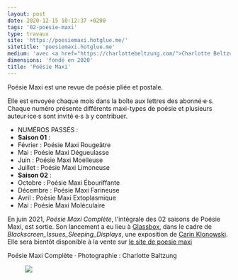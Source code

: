 ```yaml
---
layout: post
date: 2020-12-15 10:12:37 +0200
tags: '02-poesie-maxi'
type: travaux
site: 'https://poesiemaxi.hotglue.me/'
sitetitle: 'poesiemaxi.hotglue.me'
medium: 'avec <a href="https://charlottebeltzung.com/">Charlotte Beltzung</a>'
dimensions: 'fondé en 2020'
title: 'Poésie Maxi'
---
```

Poésie Maxi est une revue de poésie pliée et postale.

Elle est envoyée chaque mois dans la boîte aux lettres des abonné·e·s.
Chaque numéro présente différents maxi-types de poésie
et plusieurs auteur·ice·s sont invité·e·s à y contribuer.

- NUMÉROS PASSÉS :
- **Saison 01** :
- Février : Poésie Maxi Rougeâtre
- Mai : Poésie Maxi Dégueulasse
- Juin : Poésie Maxi Moelleuse
- Juillet : Poésie Maxi Limoneuse
- **Saison 02** :
- Octobre : Poésie Maxi Ébouriffante
- Décembre : Poésie Maxi Farineuse
- Avril : Poésie Maxi Extoplasmique
- Mai : Poésie Maxi Moléculaire

En juin 2021, *Poésie Maxi Complète*, l'intégrale des 02 saisons de Poésie Maxi, est sortie. Son lancement a eu lieu à [Glassbox](glassbox.fr), dans le cadre de *Blackscreen_Issues_Sleeping_Displays*, une exposition de [Carin Klonowski](carineklonowski.net).  
Elle sera bientôt disponible à la vente sur [le site de poesie maxi](https://poesiemaxi.hotglue.me/)

<figcaption>Poésie Maxi Complète &middot; Photographie : Charlotte Baltzung</figcaption>
<figure><img class="photopost" src="{{site.baseurl}}/imgs/poesie-maxi-complete.gif" onmouseover="this.src='{{site.baseurl}}/imgs/poesie-maxi-complete.jpg'" onmouseout="this.src='{{site.baseurl}}/imgs/poesie-maxi-complete.gif'" />
